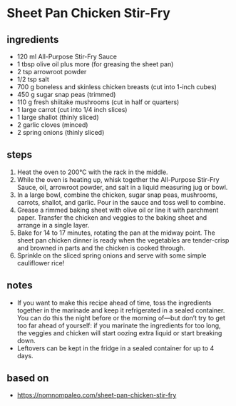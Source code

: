 # Sheet Pan Chicken Stir-Fry

## ingredients

- 120 ml All-Purpose Stir-Fry Sauce
- 1 tbsp olive oil plus more (for greasing the sheet pan)
- 2 tsp arrowroot powder
- 1/2 tsp salt
- 700 g boneless and skinless chicken breasts (cut into 1-inch cubes)
- 450 g sugar snap peas (trimmed)
- 110 g fresh shiitake mushrooms (cut in half or quarters)
- 1 large carrot (cut into 1/4 inch slices)
- 1 large shallot (thinly sliced)
- 2 garlic cloves (minced)
- 2 spring onions (thinly sliced)

## steps

1. Heat the oven to 200°C with the rack in the middle.
2. While the oven is heating up, whisk together the All-Purpose Stir-Fry Sauce, oil, arrowroot powder, and salt in a liquid measuring jug or bowl.
3. In a large bowl, combine the chicken, sugar snap peas, mushrooms, carrots, shallot, and garlic. Pour in the sauce and toss well to combine.
4. Grease a rimmed baking sheet with olive oil or line it with parchment paper. Transfer the chicken and veggies to the baking sheet and arrange in a single layer.
5. Bake for 14 to 17 minutes, rotating the pan at the midway point. The sheet pan chicken dinner is ready when the vegetables are tender-crisp and browned in parts and the chicken is cooked through.
6. Sprinkle on the sliced spring onions and serve with some simple cauliflower rice!

## notes

- If you want to make this recipe ahead of time, toss the ingredients together in the marinade and keep it refrigerated in a sealed container. You can do this the night before or the morning of—but don’t try to get too far ahead of yourself: if you marinate the ingredients for too long, the veggies and chicken will start oozing extra liquid or start breaking down.
- Leftovers can be kept in the fridge in a sealed container for up to 4 days.

## based on

- https://nomnompaleo.com/sheet-pan-chicken-stir-fry
